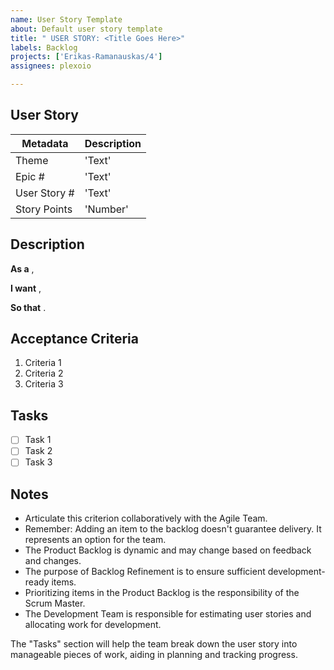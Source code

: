 ```yaml
---
name: User Story Template
about: Default user story template
title: " USER STORY: <Title Goes Here>"
labels: Backlog
projects: ['Erikas-Ramanauskas/4']
assignees: plexoio

---
```


## User Story
| Metadata | Description |
| -------- | ----------- |
| Theme | 'Text' |
| Epic # | 'Text' |
| User Story # | 'Text' |
| Story Points | 'Number' |

## Description
**As a** _<role>_,

**I want** _<capability>_,

**So that** _<received benefit>_.

## Acceptance Criteria
1. Criteria 1
2. Criteria 2
3. Criteria 3

## Tasks
- [ ] Task 1
- [ ] Task 2
- [ ] Task 3

## Notes
* Articulate this criterion collaboratively with the Agile Team.
* Remember: Adding an item to the backlog doesn't guarantee delivery. It represents an option for the team.
* The Product Backlog is dynamic and may change based on feedback and changes.
* The purpose of Backlog Refinement is to ensure sufficient development-ready items.
* Prioritizing items in the Product Backlog is the responsibility of the Scrum Master.
* The Development Team is responsible for estimating user stories and allocating work for development.

The "Tasks" section will help the team break down the user story into manageable pieces of work, aiding in planning and tracking progress.
